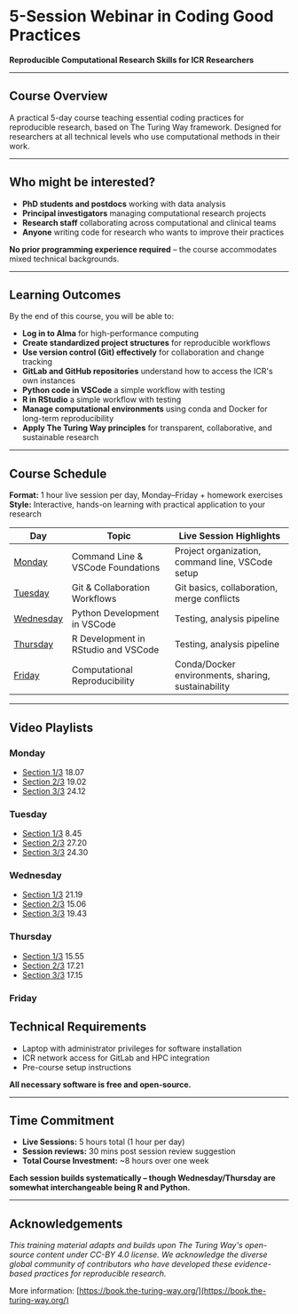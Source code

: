 # 5-Session Webinar in Coding Good Practices
**Reproducible Computational Research Skills for ICR Researchers**

---

## **Course Overview**

A practical 5-day course teaching essential coding practices for reproducible research, based on The Turing Way framework. Designed for researchers at all technical levels who use computational methods in their work.

---

## **Who might be interested?**

- **PhD students and postdocs** working with data analysis
- **Principal investigators** managing computational research projects  
- **Research staff** collaborating across computational and clinical teams
- **Anyone** writing code for research who wants to improve their practices

**No prior programming experience required** – the course accommodates mixed technical backgrounds.

---

## **Learning Outcomes**

By the end of this course, you will be able to:

- **Log in to Alma** for high-performance computing
- **Create standardized project structures** for reproducible workflows
- **Use version control (Git) effectively** for collaboration and change tracking
- **GitLab and GitHub repositories** understand how to access the ICR's own instances
- **Python code in VSCode** a simple workflow with testing
- **R in RStudio** a simple workflow with testing
- **Manage computational environments** using conda and Docker for long-term reproducibility
- **Apply The Turing Way principles** for transparent, collaborative, and sustainable research

---

## **Course Schedule**


**Format:** 1 hour live session per day, Monday–Friday + homework exercises  
**Style:** Interactive, hands-on learning with practical application to your research

| Day                       | Topic                                     | Live Session Highlights                           |
|---------------------------|-------------------------------------------|---------------------------------------------------|
| [Monday](monday.md)       | Command Line & VSCode Foundations         | Project organization, command line, VSCode setup  |
| [Tuesday](tuesday.md)     | Git & Collaboration Workflows             | Git basics, collaboration, merge conflicts        |
| [Wednesday](wednesday.md) | Python Development in VSCode              | Testing, analysis pipeline                        |
| [Thursday](thursday.md)   | R Development in RStudio and VSCode       | Testing, analysis pipeline                        |
| [Friday](friday.md)       | Computational Reproducibility             | Conda/Docker environments, sharing, sustainability|

---

## Video Playlists

### Monday
- [Section 1/3](https://youtu.be/LJjvqBXqidI) 18.07  
- [Section 2/3](https://youtu.be/hNwI-jPoU3A) 19.02  
- [Section 3/3](https://youtu.be/lj9t9o2jRxw) 24.12  

### Tuesday
- [Section 1/3](https://youtu.be/aLvv7utZYbA) 8.45  
- [Section 2/3](https://youtu.be/J2FkQRxtatY) 27.20  
- [Section 3/3](https://youtu.be/uPKRqBp-Av8) 24.30  

### Wednesday
- [Section 1/3](https://youtu.be/pgwfC7wSRls) 21.19  
- [Section 2/3](https://youtu.be/R7VAxLVDsv0) 15.06  
- [Section 3/3](https://youtu.be/-PgKyz9yLwY) 19.43  

### Thursday
- [Section 1/3](https://youtu.be/-PgKyz9yLwY?feature=shared) 15.55  
- [Section 2/3](https://youtu.be/jlOzBGM64RU?feature=shared) 17.21  
- [Section 3/3](https://youtu.be/ayg84ireSFs?feature=shared) 17.15 

### Friday

## **Technical Requirements**

- Laptop with administrator privileges for software installation
- ICR network access for GitLab and HPC integration
- Pre-course setup instructions 

**All necessary software is free and open-source.**

---

## **Time Commitment**


- **Live Sessions:** 5 hours total (1 hour per day)
- **Session reviews:** 30 mins post session review suggestion
- **Total Course Investment:** ~8 hours over one week

**Each session builds systematically – though Wednesday/Thursday are somewhat interchangeable being R and Python.**

---

## **Acknowledgements**

*This training material adapts and builds upon The Turing Way's open-source content under CC-BY 4.0 license. We acknowledge the diverse global community of contributors who have developed these evidence-based practices for reproducible research.*

More information: [https://book.the-turing-way.org/](https://book.the-turing-way.org/)